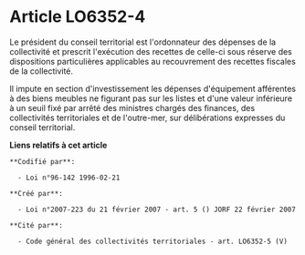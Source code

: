 # Article LO6352-4

Le président du conseil territorial est l'ordonnateur des dépenses de la collectivité et prescrit l'exécution des recettes de
celle-ci sous réserve des dispositions particulières applicables au recouvrement des recettes fiscales de la collectivité.

Il impute en section d'investissement les dépenses d'équipement afférentes à des biens meubles ne figurant pas sur les listes
et d'une valeur inférieure à un seuil fixé par arrêté des ministres chargés des finances, des collectivités territoriales et
de l'outre-mer, sur délibérations expresses du conseil territorial.

**Liens relatifs à cet article**

	**Codifié par**:

	  - Loi n°96-142 1996-02-21

	**Créé par**:

	  - Loi n°2007-223 du 21 février 2007 - art. 5 () JORF 22 février 2007

	**Cité par**:

	  - Code général des collectivités territoriales - art. LO6352-5 (V)
